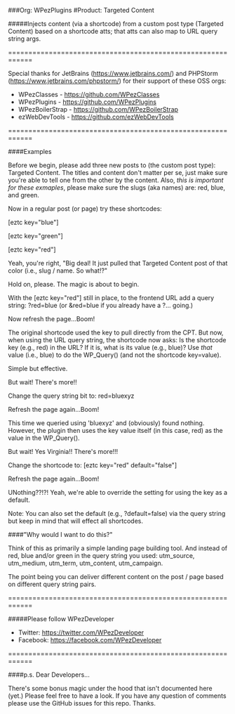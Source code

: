 ###Org: WPezPlugins
#Product: Targeted Content

#####Injects content (via a shortcode) from a custom post type (Targeted Content) based on a shortcode atts; that atts can also map to URL query string args. 


============================================================

Special thanks for JetBrains (https://www.jetbrains.com/) and PHPStorm (https://www.jetbrains.com/phpstorm/) for their support of these OSS orgs: 

 - WPezClasses - https://github.com/WPezClasses
 - WPezPlugins - https://github.com/WPezPlugins
 - WPezBoilerStrap - https://github.com/WPezBoilerStrap
 - ezWebDevTools - https://github.com/ezWebDevTools

============================================================


####Examples

Before we begin, please add three new posts to (the custom post type): Targeted Content. The titles and content don't matter per se, just make sure you're able to tell one from the other by the content. Also, *this is important for these exmaples*, please make sure the slugs (aka names) are: red, blue, and green.

Now in a regular post (or page) try these shortcodes:

[eztc key="blue"]

[eztc key="green"]

[eztc key="red"]

Yeah, you're right, "Big deal! It just pulled that Targeted Content post of that color (i.e., slug / name. So what!?" 

Hold on, please. The magic is about to begin.

With the [eztc key="red"] still in place, to the frontend URL add a query string: ?red=blue (or &red=blue if you already have a ?... going.)

Now refresh the page...Boom! 

The original shortcode used the key to pull directly from the CPT. But now, when using the URL query string, the shortcode now asks: Is the shortcode key (e.g., red) in the URL? If it is, what is its value (e.g., blue)? Use *that* value (i.e., blue) to do the WP_Query() (and not the shortcode key=value).

Simple but effective. 

But wait! There's more!!

Change the query string bit to: red=bluexyz
 
Refresh the page again...Boom!

This time we queried using 'bluexyz' and (obviously) found nothing. However, the plugin then uses the key value itself (in this case, red) as the value in the WP_Query().

But wait! Yes Virginia!! There's more!!!

Change the shortcode to: [eztc key="red" default="false"]

Refresh the page again...Boom!

UNothing??!?! Yeah, we're able to override the setting for using the key as a default. 

Note: You can also set the default (e.g., ?default=false) via the query string but keep in mind that will effect all shortcodes. 


####"Why would I want to do this?"

Think of this as primarily a simple landing page building tool. And instead of red, blue and/or green in the query string you used: utm_source, utm_medium, utm_term, utm_content, utm_campaign.

The point being you can deliver different content on the post / page based on different query string pairs. 


============================================================

#####Please follow WPezDeveloper

 - Twitter: https://twitter.com/WPezDeveloper
 - Facebook: https://facebook.com/WPezDeveloper

============================================================


####p.s. Dear Developers...

There's some bonus magic under the hood that isn't documented here (yet.) Please feel free to have a look. If you have any question of comments please use the GitHub issues for this repo. Thanks. 
